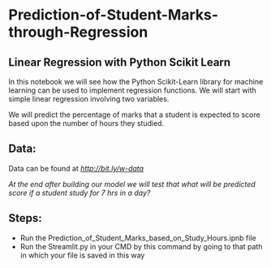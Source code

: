 # Prediction-of-Student-Marks-through-Regression

## Linear Regression with Python Scikit Learn

In this notebook we will see how the Python Scikit-Learn library for machine learning can be used to implement regression functions. We will start with simple linear regression involving two variables. 

We will predict the percentage of marks that a student is expected to score based upon the number of hours they studied.

## Data: 
Data can be found at *http://bit.ly/w-data*
  
*At the end after building our model we will test that what will be predicted score if a student study for 7 hrs in a day?*

## Steps:

- Run the Prediction_of_Student_Marks_based_on_Study_Hours.ipnb file
- Run the Streamlit.py in your CMD by this command by going to that path in which your file is saved in this way
